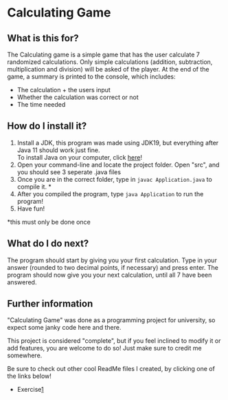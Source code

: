# Calculating Game

## What is this for?

The Calculating game is a simple game that has the user calculate 7 randomized calculations. Only simple calculations (addition, subtraction, multiplication and division) will be asked of the player. At the end of the game, a summary is printed to the console, which includes:
- The calculation + the users input
- Whether the calculation was correct or not
- The time needed

## How do I install it?

1. Install a JDK, this program was made using JDK19, but everything after Java 11 should work just fine.\
To install Java on your computer, click [here](https://www.oracle.com/java/technologies/downloads/)!
2. Open your command-line and locate the project folder. Open "src", and you should see 3 seperate .java files
3. Once you are in the correct folder, type in `javac Application.java` to compile it. *
4. After you compiled the program, type `java Application` to run the program!
5. Have fun!

*this must only be done once

## What do I do next?

The program should start by giving you your first calculation. 
Type in your answer (rounded to two decimal points, if necessary) and press enter. 
The program should now give you your next calculation, until all 7 have been answered.

## Further information

"Calculating Game" was done as a programming project for university, so expect some janky code here and there.

This project is considered "complete", but if you feel inclined to modify it or add features, you are welcome to do so! Just make sure to credit me somewhere.

Be sure to check out other cool ReadMe files I created, by clicking one of the links below!

- Exercise[1](exercise1.md)